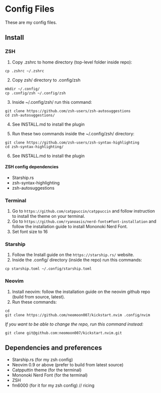# Config Files
These are my config files.

## Install

### ZSH
1. Copy .zshrc to home directory (top-level folder inside repo):
```
cp .zshrc ~/.zshrc
```

2. Copy zsh/ directory to .config/zsh
```
mkdir ~/.config/
cp .config/zsh ~/.config/zsh
```

3. Inside ~/.config/zsh/ run this command:
```
git clone https://github.com/zsh-users/zsh-autosuggestions
cd zsh-autosuggestions/
```
4. See INSTALL.md to install the plugin

5. Run these two commands inside the ~/.config/zsh/ directory:
```
git clone https://github.com/zsh-users/zsh-syntax-highlighting
cd zsh-syntax-highlighting/
```

6. See INSTALL.md to install the plugin

#### ZSH config dependencies
- Starship.rs
- zsh-syntax-highlighting
- zsh-autosuggestions

### Terminal
1. Go to `https://github.com/catppuccin/catppuccin` and follow instruction to install the theme on your terminal.
2. Go to `https://github.com/ryanoasis/nerd-fonts#font-installation` and follow the installation guide to install Mononoki Nerd Font.
3. Set font size to 16

### Starship
1. Follow the Install guide on the `https://starship.rs/` website.
2. Inside the .config/ directory (inside the repo) run this commands:
```
cp starship.toml ~/.config/starship.toml
```

### Neovim
1. Install neovim: follow the installation guide on the neovim github repo (build from source, latest).
2. Run these commands:
```
cd
git clone https://github.com/neomoon007/kickstart.nvim .config/nvim
```
*If you want to be able to change the repo, run this command instead:*
```
git clone git@github.com:neomoon007/kickstart.nvim.git
```

## Dependencies and preferences
- Starship.rs (for my zsh config)
- Neovim 0.9 or above (prefer to build from latest source)
- Catpputtin theme (for the terminal)
- Mononoki Nerd Font (for the terminal)
- ZSH 
- fm6000 (for it for my zsh config) // ricing
